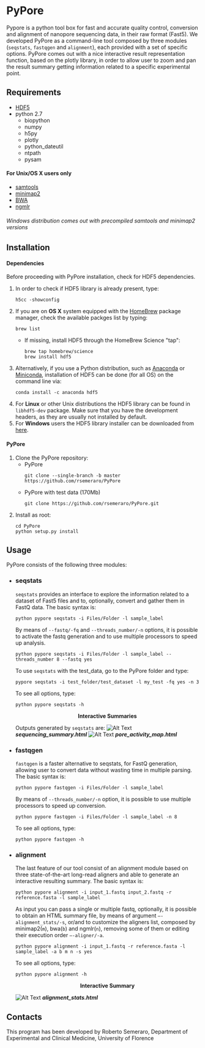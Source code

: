 # PyPore
Pypore is a python tool box for fast and accurate quality control, conversion and alignment of nanopore sequencing data, in their raw format (Fast5). We developed PyPore as a command-line tool composed by three modules (`seqstats`, `fastqgen` and `alignment`), each provided with a set of specific options. PyPore comes out with a nice interactive result representation function, based on the plotly library, in order to allow user to zoom and pan the result summary getting information related to a specific experimental point.

## Requirements
- [HDF5](http://www.hdfgroup.org/HDF5/)
- python 2.7
  - biopython
  - numpy
  - h5py
  - plotly
  - python_dateutil
  - ntpath
  - pysam

#### For Unix/OS X users only 
- [samtools](http://www.htslib.org/download/)  
- [minimap2](https://github.com/lh3/minimap2)
- [BWA](https://sourceforge.net/projects/bio-bwa/files/)
- [ngmlr](https://github.com/philres/ngmlr)

###### Windows distribution comes out with precompiled samtools and minimap2 versions

## Installation
#### Dependencies
Before proceeding with PyPore installation, check for HDF5 dependencies.
1. In order to check if HDF5 library is already present, type:
   ```
   h5cc -showconfig
   ```
1. If you are on **OS X** system equipped with the [HomeBrew](https://brew.sh) package manager, check the available packges list by typing:
    ```
    brew list
    ```
    * If missing, install HDF5 through the HomeBrew Science "tap":
    
       ```
       brew tap homebrew/science
       brew install hdf5
       ```
1. Alternatively, if you use a Python distribution, such as [Anaconda](https://www.anaconda.com) or [Miniconda](https://conda.io/miniconda.html), installation of HDF5 can be done (for all OS) on the command line via:
    ```
    conda install -c anaconda hdf5
    ```
1. For **Linux** or other Unix distributions the HDF5 library can be found in `libhdf5-dev` package. Make sure that you have the development headers, as they are usually not installed by default.
1. For **Windows** users the HDF5 library installer can be downloaded from [here](https://support.hdfgroup.org/HDF5/release/obtain518.html).
#### PyPore
1. Clone the PyPore repository:
    * PyPore
       ```
       git clone --single-branch -b master https://github.com/rsemeraro/PyPore
       ```
    * PyPore with test data (170Mb)
       ```
       git clone https://github.com/rsemeraro/PyPore.git
1. Install as root:
    ```
    cd PyPore
    python setup.py install
    ```
 
## Usage
PyPore consists of the following three modules:
- ### seqstats
   `seqstats` provides an interface to explore the information related to a dataset of Fast5 files and to, optionally, convert and gather them in FastQ data. The basic syntax is:
    ```
    python pypore seqstats -i Files/Folder -l sample_label
    ```
    By means of `--fastq/-fq` and `--threads_number/-n` options, it is possible to activate the fastq generation and to use multiple processors to speed up analysis. 
    ```
    python pypore seqstats -i Files/Folder -l sample_label --threads_number 8 --fastq yes
    ```
    To use `seqstats` with the test_data, go to the PyPore folder and type:
    ```
    pypore seqstats -i test_folder/test_dataset -l my_test -fq yes -n 3
    ```
    To see all options, type:
    ```
    python pypore seqstats -h
    ```
    <p align="center">    
        <b>Interactive Summaries</b>
    </p>
    
    Outputs generated by `seqstats` are:
    ![Alt Text](https://github.com/rsemeraro/PyPore/blob/master/readme_data/Seq_summary.gif)
    _**sequencing_summary.html**_
    ![Alt Text](https://github.com/rsemeraro/PyPore/blob/master/readme_data/pore_map.gif)
    _**pore_activity_map.html**_
- ### fastqgen 
    `fastqgen` is a faster alternative to seqstats, for FastQ generation, allowing user to convert data without wasting time in multiple parsing. The basic syntax is:
    ```
    python pypore fastqgen -i Files/Folder -l sample_label
    ```
    By means of `--threads_number/-n` option, it is possible to use multiple processors to speed up conversion.    
    ```
    python pypore fastqgen -i Files/Folder -l sample_label -n 8
    ```
    To see all options, type:
    ```
    python pypore fastqgen -h
    ```
- ### alignment 
   The last feature of our tool consist of an alignment module based on three state-of-the-art long-read aligners and able to generate an interactive resulting summary. The basic syntax is:
    ```
    python pypore alignment -i input_1.fastq input_2.fastq -r reference.fasta -l sample_label
    ```
    As input you can pass a single or multiple fastq, optionally, it is possible to obtain an HTML summary file, by means of argument `—-alignment_stats/-s`, or/and to customize the aligners list, composed by minimap2(`m`), bwa(`b`) and ngmlr(`n`), removing some of them or editing their execution order `—-aligner/-a`.
    ```
    python pypore alignment -i input_1.fastq -r reference.fasta -l sample_label -a b m n -s yes
    ```
    To see all options, type:
    ```
    python pypore alignment -h
    ```
    <p align="center">    
        <b>Interactive Summary</b>
    </p>
    
    ![Alt Text](https://github.com/rsemeraro/PyPore/blob/master/readme_data/alignment_summary.gif)
    _**alignment_stats.html**_
## Contacts

This program has been developed by Roberto Semeraro, Department of Experimental and Clinical Medicine, University of Florence

